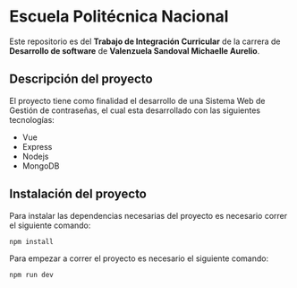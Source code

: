 # Escuela Politécnica Nacional

Este repositorio es del  **Trabajo de Integración Curricular** de la carrera de **Desarrollo de software** de **Valenzuela Sandoval Michaelle Aurelio**.

## Descripción del proyecto

El proyecto tiene como finalidad el desarrollo de una Sistema Web de Gestión de contraseñas, el cual esta desarrollado con las siguientes tecnologías:
-  Vue
- Express
- Nodejs
- MongoDB

## Instalación del proyecto

Para instalar las dependencias necesarias del proyecto es necesario correr el siguiente comando:

```bash
npm install
```

Para empezar a correr el proyecto es necesario el siguiente comando:

```bash
npm run dev
```